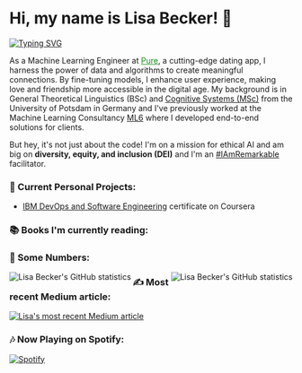 <h1>Hi, my name is Lisa Becker! 👋</h1>

<a href="https://git.io/typing-svg"><img src="https://readme-typing-svg.demolab.com?font=Fira+Code&duration=2500&pause=1000&color=198A1B&width=435&lines=Machine+Learning+Engineer;Public+Speaker;%23IAmRemarkable+Facilitator;Word+Nerd+%5BLinguist%5D;Waltz%2C+bad+nymph%2C+for+quick+jigs+vex" alt="Typing SVG" /></a>

<p>
As a Machine Learning Engineer at <a href="https://pure.app/" style="color: #198A1B">Pure</a>, a cutting-edge dating app, I harness the power of data and algorithms to create meaningful connections. By fine-tuning models, I enhance user experience, making love and friendship more accessible in the digital age. My background is in General Theoretical Linguistics (BSc) and <a href="https://www.ling.uni-potsdam.de/cogsys/">Cognitive Systems (MSc)</a> from the University of Potsdam in Germany and I've previously worked at the Machine Learning Consultancy <a href="https://ml6.eu/">ML6</a> where I developed end-to-end solutions for clients.
</p>

<p>
    But hey, it's not just about the code! I'm on a mission for ethical AI and am big on <strong>diversity, equity, and inclusion (DEI)</strong> and I'm an <a href="https://rmrkblty.org/">#IAmRemarkable</a> facilitator.
</p>

<h3>🚀 Current Personal Projects:</h3>
<ul>
    <li>
      <a href="https://www.coursera.org/professional-certificates/devops-and-software-engineering">IBM DevOps and Software Engineering</a> certificate on Coursera   
    </li>
</ul>

<h3>📚 Books I'm currently reading:</h3>
<!-- GOODREADS-LIST:START -->
<!-- GOODREADS-LIST:END -->

<div align="left">
  <h3>🤖 Some Numbers:</h3>
  <p><img align="left" src="https://github-readme-stats.vercel.app/api?username=lisabecker&show_icons=true&locale=en&theme=shadow_green" alt="Lisa Becker's GitHub statistics"></p>
  <p><img align="right" src="https://github-readme-streak-stats.herokuapp.com/?user=lisabecker&theme=shadow_green" alt="Lisa Becker's GitHub statistics"></p>
</div>

<div align="left">
  <h3>✍️ Most recent Medium article:</h3>
  <a target="_blank" href="https://github-readme-medium-recent-article.vercel.app/medium/@becker-lisa/0"><img src="https://github-readme-medium-recent-article.vercel.app/medium/@becker-lisa/0" alt="Lisa's most recent Medium article"></a>
</div>

<div align="left">
    <h3>🎶 Now Playing on Spotify:</h3>
    <a href="https://open.spotify.com/user/shiba93">
        <img src="https://novatorem.lisabecker.vercel.app/api/spotify" alt="Spotify">
    </a>
</div>
